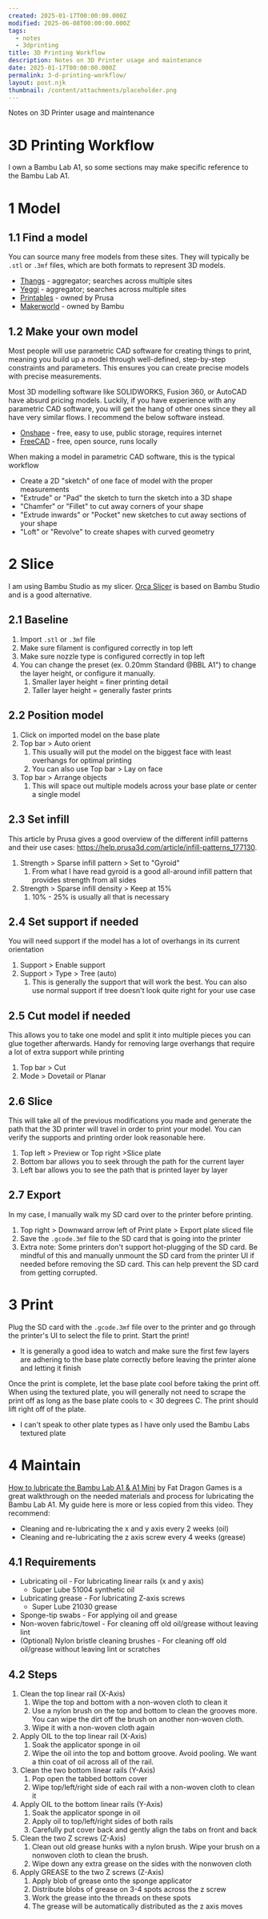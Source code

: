 ```yaml
---
created: 2025-01-17T00:00:00.000Z
modified: 2025-06-08T00:00:00.000Z
tags:
  - notes
  - 3dprinting
title: 3D Printing Workflow
description: Notes on 3D Printer usage and maintenance
date: 2025-01-17T00:00:00.000Z
permalink: 3-d-printing-workflow/
layout: post.njk
thumbnail: /content/attachments/placeholder.png
---
```

Notes on 3D Printer usage and maintenance
# 3D Printing Workflow
I own a Bambu Lab A1, so some sections may make specific reference to the Bambu Lab A1.
# 1 Model
## 1.1 Find a model
You can source many free models from these sites. They will typically be `.stl` or `.3mf` files, which are both formats to represent 3D models.
* [Thangs](https://thangs.com/) - aggregator; searches across multiple sites
* [Yeggi](https://www.yeggi.com/) - aggregator; searches across multiple sites
* [Printables](https://www.printables.com/) - owned by Prusa
* [Makerworld](https://makerworld.com/) - owned by Bambu

## 1.2 Make your own model
Most people will use parametric CAD software for creating things to print, meaning you build up a model through well-defined, step-by-step constraints and parameters. This ensures you can create precise models with precise measurements.

Most 3D modelling software like SOLIDWORKS, Fusion 360, or AutoCAD have absurd pricing models. Luckily, if you have experience with any parametric CAD software, you will get the hang of other ones since they all have very similar flows. I recommend the below software instead.
* [Onshape](https://www.onshape.com/) - free, easy to use, public storage, requires internet
* [FreeCAD](https://www.freecad.org/) - free, open source, runs locally

When making a model in parametric CAD software, this is the typical workflow
* Create a 2D "sketch" of one face of model with the proper measurements
* "Extrude" or "Pad" the sketch to turn the sketch into a 3D shape
* "Chamfer" or "Fillet" to cut away corners of your shape
* "Extrude inwards" or "Pocket" new sketches to cut away sections of your shape
* "Loft" or "Revolve" to create shapes with curved geometry
# 2 Slice
I am using Bambu Studio as my slicer. [Orca Slicer](https://orca-slicer.com/) is based on Bambu Studio and is a good alternative.

## 2.1 Baseline
1. Import `.stl` or `.3mf` file
2. Make sure filament is configured correctly in top left
3. Make sure nozzle type is configured correctly in top left
4. You can change the preset (ex. 0.20mm Standard @BBL A1") to change the layer height, or configure it manually.
	1. Smaller layer height = finer printing detail
	2. Taller layer height = generally faster prints

## 2.2 Position model
1. Click on imported model on the base plate
2. Top bar > Auto orient
	1. This usually will put the model on the biggest face with least overhangs for optimal printing
	2. You can also use Top bar > Lay on face
3. Top bar > Arrange objects
	1. This will space out multiple models across your base plate or center a single model

## 2.3 Set infill
This article by Prusa gives a good overview of the different infill patterns and their use cases: https://help.prusa3d.com/article/infill-patterns_177130.
1. Strength > Sparse infill pattern > Set to "Gyroid"
	1. From what I have read gyroid is a good all-around infill pattern that provides strength from all sides
2. Strength > Sparse infill density > Keep at 15%
	1. 10% - 25% is usually all that is necessary

## 2.4 Set support if needed
You will need support if the model has a lot of overhangs in its current orientation
1. Support > Enable support
2. Support > Type > Tree (auto)
	1. This is generally the support that will work the best. You can also use normal support if tree doesn't look quite right for your use case

## 2.5 Cut model if needed
This allows you to take one model and split it into multiple pieces you can glue together afterwards. Handy for removing large overhangs that require a lot of extra support while printing
1. Top bar > Cut
2. Mode > Dovetail or Planar

## 2.6 Slice
This will take all of the previous modifications you made and generate the path that the 3D printer will travel in order to print your model. You can verify the supports and printing order look reasonable here.
1. Top left > Preview or Top right >Slice plate
2. Bottom bar allows you to seek through the path for the current layer
3. Left bar allows you to see the path that is printed layer by layer

## 2.7 Export
In my case, I manually walk my SD card over to the printer before printing.
1. Top right > Downward arrow left of Print plate > Export plate sliced file
2. Save the `.gcode.3mf` file to the SD card that is going into the printer
3. Extra note: Some printers don't support hot-plugging of the SD card. Be mindful of this and manually unmount the SD card from the printer UI if needed before removing the SD card. This can help prevent the SD card from getting corrupted.
# 3 Print
Plug the SD card with the `.gcode.3mf` file over to the printer and go through the printer's UI to select the file to print. Start the print!
* It is generally a good idea to watch and make sure the first few layers are adhering to the base plate correctly before leaving the printer alone and letting it finish

Once the print is complete, let the base plate cool before taking the print off. When using the textured plate, you will generally not need to scrape the print off as long as the base plate cools to < 30 degrees C. The print should lift right off of the plate.
* I can't speak to other plate types as I have only used the Bambu Labs textured plate
# 4 Maintain
[How to lubricate the Bambu Lab A1 & A1 Mini](https://youtu.be/DXf_MfdNpZ4?si=wey2O1nHrL_VoMUf) by Fat Dragon Games is a great walkthrough on the needed materials and process for lubricating the Bambu Lab A1. My guide here is more or less copied from this video. They recommend:
* Cleaning and re-lubricating the x and y axis every 2 weeks (oil)
* Cleaning and re-lubricating the z axis screw every 4 weeks (grease)
## 4.1 Requirements
* Lubricating oil - For lubricating linear rails (x and y axis)
	* Super Lube 51004 synthetic oil
* Lubricating grease - For lubricating Z-axis screws
	*  Super Lube 21030 grease
* Sponge-tip swabs - For applying oil and grease
* Non-woven fabric/towel - For cleaning off old oil/grease without leaving lint
* (Optional) Nylon bristle cleaning brushes - For cleaning off old oil/grease without leaving lint or scratches
## 4.2 Steps
1. Clean the top linear rail (X-Axis)
	1. Wipe the top and bottom with a non-woven cloth to clean it
	2. Use a nylon brush on the top and bottom to clean the grooves more. You can wipe the dirt off the brush on another non-woven cloth.
	3. Wipe it with a non-woven cloth again
2. Apply OIL to the top linear rail (X-Axis)
	1. Soak the applicator sponge in oil
	2. Wipe the oil into the top and bottom groove. Avoid pooling. We want a thin coat of oil across all of the rail.
3. Clean the two bottom linear rails (Y-Axis)
	1. Pop open the tabbed bottom cover
	2. Wipe top/left/right side of each rail with a non-woven cloth to clean it
4. Apply OIL to the bottom linear rails (Y-Axis)
	1. Soak the applicator sponge in oil
	2. Apply oil to top/left/right sides of both rails
	3. Carefully put cover back and gently align the tabs on front and back
5. Clean the two Z screws (Z-Axis)
	1. Clean out old grease hunks with a nylon brush. Wipe your brush on a nonwoven cloth to clean the brush.
	2. Wipe down any extra grease on the sides with the nonwoven cloth
6. Apply GREASE to the two Z screws (Z-Axis)
	1. Apply blob of grease onto the sponge applicator
	2. Distribute blobs of grease on 3-4 spots across the z screw
	3. Work the grease into the threads on these spots
	4. The grease will be automatically distributed as the z axis moves
